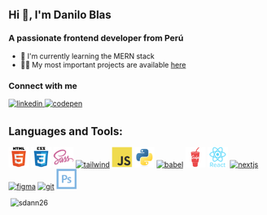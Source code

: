 ## Hi 👋, I'm Danilo Blas

### A passionate frontend developer from Perú</h3>

- 🌱 I'm currently learning the MERN stack
- 👨‍💻 My most important projects are available [here](https://sdann26.github.io/frontend-mentor/)

### Connect with me  
<div align="left">
<a href="https://linkedin.com/in/danilo-blas" target="_blank">
<img src=https://img.shields.io/badge/linkedin-%231E77B5.svg?&style=for-the-badge&logo=linkedin&logoColor=white alt=linkedin style="margin-bottom: 5px;" />
</a>
<a href="https://codepen.com/sdann26" target="_blank">
<img src=https://img.shields.io/badge/codepen-%23131417.svg?&style=for-the-badge&logo=codepen&logoColor=white alt=codepen style="margin-bottom: 5px;" />
</a>

## Languages and Tools:

[<img src="https://raw.githubusercontent.com/devicons/devicon/master/icons/html5/html5-original-wordmark.svg" alt="html5" width="40" height="40"/>](#)
[<img src="https://raw.githubusercontent.com/devicons/devicon/master/icons/css3/css3-original-wordmark.svg" alt="css3" width="40" height="40"/>](#)
[<img src="https://raw.githubusercontent.com/devicons/devicon/master/icons/sass/sass-original.svg" alt="sass" width="40" height="40"/>](#)
[<img src="https://www.vectorlogo.zone/logos/tailwindcss/tailwindcss-icon.svg" alt="tailwind" width="40" height="40"/>](#)
[<img src="https://raw.githubusercontent.com/devicons/devicon/master/icons/javascript/javascript-original.svg" alt="javascript" width="40" height="40"/>](#)
[<img src="https://raw.githubusercontent.com/devicons/devicon/master/icons/python/python-original.svg" alt="python" width="40" height="40"/>](#)
[<img src="https://www.vectorlogo.zone/logos/babeljs/babeljs-icon.svg" alt="babel" width="40" height="40"/>](#)
[<img src="https://raw.githubusercontent.com/devicons/devicon/master/icons/gulp/gulp-plain.svg" alt="gulp" width="40" height="40"/>](#)
[<img src="https://raw.githubusercontent.com/devicons/devicon/master/icons/react/react-original-wordmark.svg" alt="react" width="40" height="40"/>](#)
[<img src="https://cdn.worldvectorlogo.com/logos/nextjs-2.svg" alt="nextjs" width="40" height="40"/>](#)
[<img src="https://www.vectorlogo.zone/logos/figma/figma-icon.svg" alt="figma" width="40" height="40"/>](#)
[<img src="https://www.vectorlogo.zone/logos/git-scm/git-scm-icon.svg" alt="git" width="40" height="40"/>](#)
[<img src="https://raw.githubusercontent.com/devicons/devicon/master/icons/photoshop/photoshop-line.svg" alt="photoshop" width="40" height="40"/>](#)
  
<p>&nbsp;<img align="center" src="https://github-readme-stats.vercel.app/api?username=sdann26&show_icons=true&title_color=1e2735&text_color=405472&bg_color=e1e6ee&locale=en" alt="sdann26" /></p>
